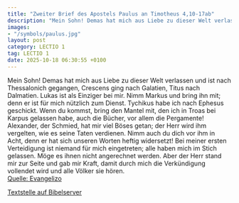 ```yaml
---
title: "Zweiter Brief des Apostels Paulus an Timotheus 4,10-17ab"
description: "Mein Sohn! Demas hat mich aus Liebe zu dieser Welt verlassen und ist nach Thessalonich gegangen, Crescens ging nach Galatien, Titus nach Dalmatien. Lukas ist als Einziger bei mir. Nimm Markus und bring ihn mit; denn er ist für mich nützlich zum Dienst. Tychikus habe ich nach Ephe...."
images:
- "/symbols/paulus.jpg"
layout: post
category: LECTIO 1
tag: LECTIO 1
date: 2025-10-18 06:30:55 +0100
---
```

Mein Sohn! Demas hat mich aus Liebe zu dieser Welt verlassen und ist nach Thessalonich gegangen, Crescens ging nach Galatien, Titus nach Dalmatien.
Lukas ist als Einziger bei mir. Nimm Markus und bring ihn mit; denn er ist für mich nützlich zum Dienst.
Tychikus habe ich nach Ephesus geschickt.<!--more-->
Wenn du kommst, bring den Mantel mit, den ich in Troas bei Karpus gelassen habe, auch die Bücher, vor allem die Pergamente!
Alexander, der Schmied, hat mir viel Böses getan; der Herr wird ihm vergelten, wie es seine Taten verdienen.
Nimm auch du dich vor ihm in Acht, denn er hat sich unseren Worten heftig widersetzt!
Bei meiner ersten Verteidigung ist niemand für mich eingetreten; alle haben mich im Stich gelassen. Möge es ihnen nicht angerechnet werden.
Aber der Herr stand mir zur Seite und gab mir Kraft,
damit durch mich die Verkündigung vollendet wird und alle Völker sie hören.<br>
[Quelle: Evangelizo](https://evangeliumtagfuertag.org/DE/gospel)

[Textstelle auf Bibelserver](https://www.bibleserver.com/EU/2.Timotheus4,10-17ab)
